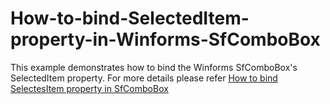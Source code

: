 # How-to-bind-SelectedItem-property-in-Winforms-SfComboBox
This example demonstrates how to bind the Winforms SfComboBox's SelectedItem property. For more details please refer [How to bind SelectesItem property in SfComboBox](https://www.syncfusion.com/kb/11866/how-to-bind-selecteditem-property-of-sfcombobox-to-another-property)
